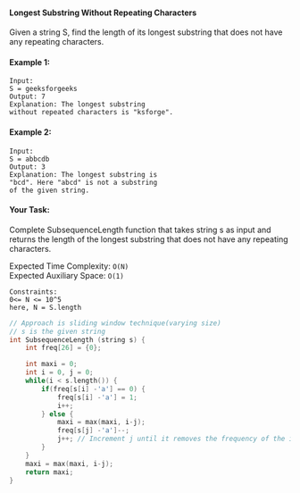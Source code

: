 #### Longest Substring Without Repeating Characters

Given a string S, find the length of its longest substring that does not have any repeating characters.

#### Example 1:

```
Input:
S = geeksforgeeks
Output: 7
Explanation: The longest substring
without repeated characters is "ksforge".
```

#### Example 2:

```
Input:
S = abbcdb
Output: 3
Explanation: The longest substring is
"bcd". Here "abcd" is not a substring
of the given string.
```

#### Your Task:

Complete SubsequenceLength function that takes string s as input and returns the length of the longest substring that does not have any repeating characters.

Expected Time Complexity: `O(N)`  
Expected Auxiliary Space: `O(1)`

```
Constraints:
0<= N <= 10^5
here, N = S.length
```

```c++
// Approach is sliding window technique(varying size)
// s is the given string
int SubsequenceLength (string s) {
    int freq[26] = {0};

    int maxi = 0;
    int i = 0, j = 0;
    while(i < s.length()) {
        if(freq[s[i] -'a'] == 0) {
            freq[s[i] -'a'] = 1;
            i++;
        } else {
            maxi = max(maxi, i-j);
            freq[s[j] -'a']--;
            j++; // Increment j until it removes the frequency of the ith element.
        }
    }
    maxi = max(maxi, i-j);
    return maxi;
}
```

